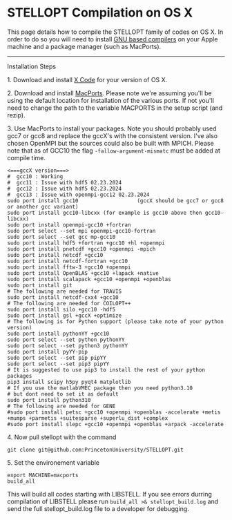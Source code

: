 STELLOPT Compilation on OS X
============================

This page details how to compile the STELLOPT family of codes on OS X.
In order to do so you will need to install
[GNU based compilers](http://gcc.gnu.org/) on your Apple machine and a
package manager (such as MacPorts).

------------------------------------------------------------------------

Installation Steps

1\. Download and install [X Code](https://developer.apple.com/xcode/) for
your version of OS X.

2\. Download and install [MacPorts](https://www.macports.org/). Please
note we\'re assuming you\'ll be using the default location for
installation of the various ports. If not you\'ll need to change the
path to the variable MACPORTS in the setup script (and rezip).

3\. Use MacPorts to install your packages. Note you should probably used
gcc7 or gcc8 and replace the gccX\'s with the consistent version. I\'ve
also chosen OpenMPI but the sources could also be built with MPICH.
Please note that as of GCC10 the flag `-fallow-argument-mismatc` must be
added at compile time.

    <===gccX version===>
    #  gcc10 : Working
    #  gcc11 : Issue with hdf5 02.23.2024
    #  gcc12 : Issue with hdf5 02.23.2024
    #  gcc13 : Issue with openmpi-gcc12 02.23.2024
    sudo port install gcc10                   (gccX should be gcc7 or gcc8 or another gcc variant)
    sudo port install gcc10-libcxx (for example is gcc10 above then gcc10-libcxx)
    sudo port install openmpi-gcc10 +fortran
    sudo port select --set mpi openmpi-gcc10-fortran
    sudo port select --set gcc mp-gcc10
    sudo port install hdf5 +fortran +gcc10 +hl +openmpi
    sudo port install pnetcdf +gcc10 +openmpi -mpich
    sudo port install netcdf +gcc10
    sudo port install netcdf-fortran +gcc10
    sudo port install fftw-3 +gcc10 +openmpi
    sudo port install OpenBLAS +gcc10 +lapack +native
    sudo port install scalapack +gcc10 +openmpi +openblas
    sudo port install git
    # The following are needed for TRAVIS
    sudo port install netcdf-cxx4 +gcc10
    # The following are needed for COILOPT++
    sudo port install silo +gcc10 -hdf5
    sudo port install gsl +gccX +optimize
    # The following is for Python support (please take note of your python version)
    sudo port install pythonYY +gcc10
    sudo port select --set python pythonYY
    sudo port select --set python3 pythonYY
    sudo port install pyYY-pip
    sudo port select --set pip pipYY
    sudo port select --set pip3 pipYY
    # It is suggested to use pip3 to install the rest of your python packages
    pip3 install scipy h5py pyqt4 matplotlib
    # If you use the matlabVMEC package then you need python3.10
    # but dont need to set it as default
    sudo port install python310
    # The following are needed for GENE
    #sudo port install petsc +gcc10 +openmpi +openblas -accelerate +metis +mumps +parmetis +suitesparse +superlu_dist +complex
    #sudo port install slepc +gcc10 +openmpi +openblas +arpack -accelerate

4\. Now pull stellopt with the command 

    git clone git@github.com:PrincetonUniversity/STELLOPT.git


5\. Set the environement variable

    export MACHINE=macports
    build_all

This will build all codes starting with LIBSTELL.  If you see errors durring compilation of LIBSTELL please run `build_all >& stellopt_build.log` and send the full stellopt_build.log file to a developer for debugging.
